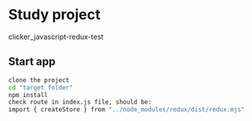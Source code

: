 # Study project
clicker_javascript-redux-test

## Start app
```bash
clone the project
cd "target folder"
npm install
check route in index.js file, should be:
import { createStore } from "../node_modules/redux/dist/redux.mjs"
```
